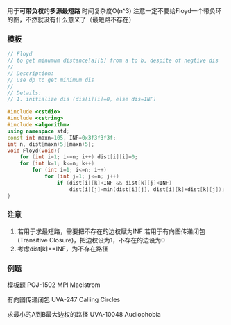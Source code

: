 用于**可带负权**的**多源最短路**
时间复杂度O(n^3)
注意一定不要给Floyd一个带负环的图，不然就没有什么意义了（最短路不存在）

### 模板
```cpp
// Floyd
// to get minumum distance[a][b] from a to b, despite of negtive dis
//
// Description:
// use dp to get minimum dis
//
// Details:
// 1. initialize dis (dis[i][i]=0, else dis=INF)

#include <cstdio>
#include <cstring>
#include <algorithm>
using namespace std;
const int maxn=105, INF=0x3f3f3f3f;
int n, dist[maxn+5][maxn+5];
void Floyd(void){
    for (int i=1; i<=n; i++) dist[i][i]=0;
    for (int k=1; k<=n; k++)
        for (int i=1; i<=n; i++)
            for (int j=1; j<=n; j++)
                if (dist[i][k]<INF && dist[k][j]<INF)
                    dist[i][j]=min(dist[i][j], dist[i][k]+dist[k][j]);
}

```

### 注意
1. 若用于求最短路，需要把不存在的边权赋为INF
若用于有向图传递闭包(Transitive Closure)，把边权设为1，不存在的边设为0
2. 考虑dist[k]==INF，为不存在路径

### 例题
模板题
POJ-1502 MPI Maelstrom

有向图传递闭包
UVA-247 Calling Circles

求最小的A到B最大边权的路径
UVA-10048 Audiophobia
